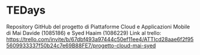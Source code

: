 # TEDays
Repository GitHub del progetto di Piattaforme Cloud e Applicazioni Mobile di Mai Davide (1085186) e Syed Haaim (1086229)
Link al trello: https://trello.com/invite/b/67dbf493a97444c50ef11ee4/ATTIcd28aae6f2f955609933337f50b24c7e69B88FE7/progetto-cloud-mai-syed
